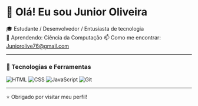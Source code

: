 # 👋 Olá! Eu sou Junior Oliveira

🎓 Estudante / Desenvolvedor / Entusiasta de tecnologia   
🌱 Aprendendo: Ciência da Computação
📫 Como me encontrar: Juniorolive76@gmail.com

---

### 🚀 Tecnologias e Ferramentas
![HTML](https://img.shields.io/badge/-HTML5-E34F26?style=flat&logo=html5&logoColor=fff)
![CSS](https://img.shields.io/badge/-CSS3-1572B6?style=flat&logo=css3)
![JavaScript](https://img.shields.io/badge/-JavaScript-F7DF1E?style=flat&logo=javascript&logoColor=000)
![Git](https://img.shields.io/badge/-Git-F05032?style=flat&logo=git&logoColor=fff)


---

⭐️ Obrigado por visitar meu perfil!



